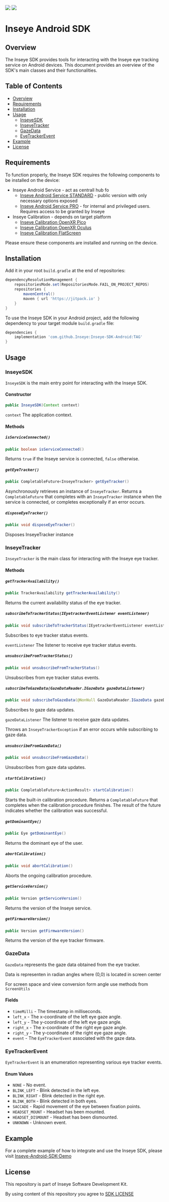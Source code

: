 
[![](https://jitpack.io/v/Inseye/Inseye-SDK-Android.svg)](https://jitpack.io/#Inseye/Inseye-SDK-Android)
![](https://img.shields.io/badge/API-27%2B-brightgreen.svg?style=flat)

# Inseye Android SDK

## Overview

The Inseye SDK provides tools for interacting with the Inseye eye tracking service on Android devices. This document provides an overview of the SDK's main classes and their functionalities.

## Table of Contents

- [Overview](#overview)
- [Requirements](#requirements)
- [Installation](#installation)
- [Usage](#usage)
  - [InseyeSDK](#inseyesdk)
  - [InseyeTracker](#inseyetracker)
  - [GazeData](#gazedata)
  - [EyeTrackerEvent](#eyetrackerevent)
- [Example](#example)
- [License](#license)

## Requirements

To function properly, the Inseye SDK requires the following components to be installed on the device:
- Inseye Android Service - act as centrall hub fo
	- [Inseye Android Service STANDARD](https://install.appcenter.ms/orgs/inseye/apps/inseye-service/distribution_groups/inseye%20public) - public version with only necessary options exposed
	- [Inseye Android Service PRO](https://install.appcenter.ms/orgs/inseye/apps/inseye-service/distribution_groups/inseye%20internal) - for internal and privileged users. Requires access to be granted by Inseye 
- Inseye Calibration - depends on target platform
	- [Inseye Calibration OpenXR Pico](https://install.appcenter.ms/orgs/inseye/apps/inseye-calibration-openxr-pico/distribution_groups/inseye%20public)
  	- [Inseye Calibration OpenXR Oculus](https://install.appcenter.ms/orgs/inseye/apps/inseye-calibration-openxr-quest/distribution_groups/inseye%20public)
  	- [Inseye Calibration FlatScreen](https://install.appcenter.ms/orgs/inseye/apps/inseye-calibration-flat-screen/distribution_groups/inseye%20public)

Please ensure these components are installed and running on the device.

## Installation

Add it in your root `build.gradle` at the end of repositories:
```gradle
dependencyResolutionManagement {
	repositoriesMode.set(RepositoriesMode.FAIL_ON_PROJECT_REPOS)
	repositories {
		mavenCentral()
		maven { url 'https://jitpack.io' }
	}
}
```

To use the Inseye SDK in your Android project, add the following dependency to your target module `build.gradle` file:

```gradle
dependencies {
    implementation 'com.github.Inseye:Inseye-SDK-Android:TAG'
}
```

## Usage

### InseyeSDK

`InseyeSDK` is the main entry point for interacting with the Inseye SDK.

#### Constructor

```java
public InseyeSDK(Context context)
```

`context` The application context.

#### Methods

##### `isServiceConnected()`

```java
public boolean isServiceConnected()
```

Returns `true` if the Inseye service is connected, `false` otherwise.

##### `getEyeTracker()`

```java
public CompletableFuture<InseyeTracker> getEyeTracker()
```

Asynchronously retrieves an instance of `InseyeTracker`. Returns a `CompletableFuture` that completes with an `InseyeTracker` instance when the service is connected, or completes exceptionally if an error occurs.

##### `disposeEyeTracker()`

```java
public void disposeEyeTracker()
```
Disposes InseyeTracker instance 

### InseyeTracker

`InseyeTracker` is the main class for interacting with the Inseye eye tracker.

#### Methods

##### `getTrackerAvailability()`

```java
public TrackerAvailability getTrackerAvailability()
```

Returns the current availability status of the eye tracker.

##### `subscribeToTrackerStatus(IEyetrackerEventListener eventListener)`

```java
public void subscribeToTrackerStatus(IEyetrackerEventListener eventListener)
```

Subscribes to eye tracker status events.

`eventListener` The listener to receive eye tracker status events.

##### `unsubscribeFromTrackerStatus()`

```java
public void unsubscribeFromTrackerStatus()
```

Unsubscribes from eye tracker status events.

##### `subscribeToGazeData(GazeDataReader.IGazeData gazeDataListener)`

```java
public void subscribeToGazeData(@NonNull GazeDataReader.IGazeData gazeDataListener) throws InseyeTrackerException
```

Subscribes to gaze data updates.

`gazeDataListener` The listener to receive gaze data updates.

Throws an `InseyeTrackerException` if an error occurs while subscribing to gaze data.

##### `unsubscribeFromGazeData()`

```java
public void unsubscribeFromGazeData()
```

Unsubscribes from gaze data updates.

##### `startCalibration()`

```java
public CompletableFuture<ActionResult> startCalibration()
```
Starts the built-in calibration procedure. Returns a `CompletableFuture` that completes when the calibration procedure finishes. The result of the future indicates whether the calibration was successful.

##### `getDominantEye()`

```java
public Eye getDominantEye()
```

Returns the dominant eye of the user.

##### `abortCalibration()`

```java
public void abortCalibration()
```

Aborts the ongoing calibration procedure.

##### `getServiceVersion()`

```java
public Version getServiceVersion()
```

Returns the version of the Inseye service.

##### `getFirmwareVersion()`

```java
public Version getFirmwareVersion()
```

Returns the version of the eye tracker firmware.

### GazeData

`GazeData` represents the gaze data obtained from the eye tracker.

Data is representen in radian angles where (0,0) is located in screen center  

For screen space and view conversion form angle use methods from `ScreenUtils`

#### Fields

- `timeMilli` - The timestamp in milliseconds.
- `left_x` - The x-coordinate of the left eye gaze angle.
- `left_y` - The y-coordinate of the left eye gaze angle.
- `right_x` - The x-coordinate of the right eye gaze angle.
- `right_y` - The y-coordinate of the right eye gaze angle.
- `event` - The `EyeTrackerEvent` associated with the gaze data.


### EyeTrackerEvent

`EyeTrackerEvent` is an enumeration representing various eye tracker events.

#### Enum Values

- `NONE` - No event.
- `BLINK_LEFT` - Blink detected in the left eye.
- `BLINK_RIGHT` - Blink detected in the right eye.
- `BLINK_BOTH` - Blink detected in both eyes.
- `SACCADE` - Rapid movement of the eye between fixation points.
- `HEADSET_MOUNT` - Headset has been mounted.
- `HEADSET_DISMOUNT` - Headset has been dismounted.
- `UNKNOWN` - Unknown event.

## Example
For a complete example of how to integrate and use the Inseye SDK, please visit [Inseye-Android-SDK-Demo](https://github.com/Inseye/Inseye-Android-SDK-Demo)

## License 
This repository is part of Inseye Software Development Kit.

By using content of this repository you agree to [SDK LICENSE](https://github.com/Inseye/Licenses/blob/master/SDKLicense.txt)
